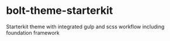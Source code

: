 # bolt-theme-starterkit
Starterkit theme with integrated gulp and scss workflow including foundation framework
